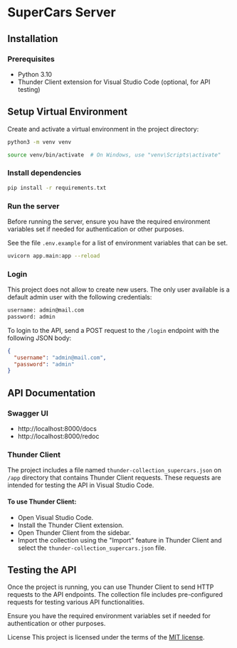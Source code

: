 # SuperCars Server

## Installation

### Prerequisites

- Python 3.10
- Thunder Client extension for Visual Studio Code (optional, for API testing)

## Setup Virtual Environment

Create and activate a virtual environment in the project directory:

```bash
python3 -m venv venv

source venv/bin/activate  # On Windows, use "venv\Scripts\activate"
```

### Install dependencies

```bash
pip install -r requirements.txt
```

### Run the server

Before running the server, ensure you have the required environment variables set if needed for authentication or other purposes.

See the file `.env.example` for a list of environment variables that can be set.

```bash
uvicorn app.main:app --reload
```

### Login

This project does not allow to create new users.
The only user available is a default admin user with the following credentials:

```txt
username: admin@mail.com
password: admin
```

To login to the API, send a POST request to the `/login` endpoint with the following JSON body:

```json
{
  "username": "admin@mail.com",
  "password": "admin"
}
```

## API Documentation

### Swagger UI

- http://localhost:8000/docs
- http://localhost:8000/redoc

### Thunder Client

The project includes a file named `thunder-collection_supercars.json` on `/app` directory that contains Thunder Client requests. These requests are intended for testing the API in Visual Studio Code.

#### To use Thunder Client:

- Open Visual Studio Code.
- Install the Thunder Client extension.
- Open Thunder Client from the sidebar.
- Import the collection using the "Import" feature in Thunder Client and select the `thunder-collection_supercars.json` file.

## Testing the API

Once the project is running, you can use Thunder Client to send HTTP requests to the API endpoints. The collection file includes pre-configured requests for testing various API functionalities.

Ensure you have the required environment variables set if needed for authentication or other purposes.

License
This project is licensed under the terms of the [MIT license](/LICENSE).
